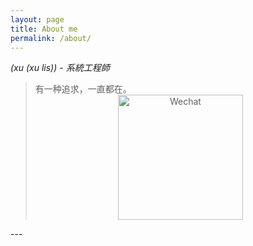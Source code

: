 ```yaml
---
layout: page
title: About me
permalink: /about/
---
```


*(xu (xu lis)) - 系統工程師*

<blockquote>有一种追求，一直都在。<div style="text-align: center"><img src="https://m-pub.oss-cn-hongkong.aliyuncs.com/img/wechat.jpeg" alt="Wechat" height="200px" /></div></blockquote>
---

